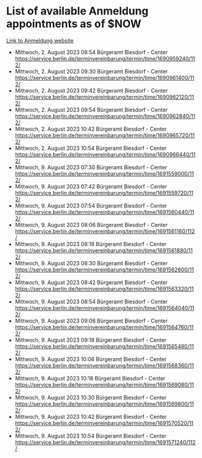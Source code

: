 # List of available Anmeldung appointments as of $NOW
[Link to Anmeldung website](https://service.berlin.de/terminvereinbarung/termin/tag.php?termin=1&anliegen[]=120686&dienstleisterlist=122210,122217,327316,122219,327312,122227,327314,122231,327346,122243,327348,122254,122252,329742,122260,329745,122262,329748,122271,327278,122273,327274,122277,327276,330436,122280,327294,122282,327290,122284,327292,122291,327270,122285,327266,122286,327264,122296,327268,150230,329760,122297,327286,122294,327284,122312,329763,122314,329775,122304,327330,122311,327334,122309,327332,317869,122281,327352,122279,329772,122283,122276,327324,122274,327326,122267,329766,122246,327318,122251,327320,122257,327322,122208,327298,122226,327300&herkunft=http%3A%2F%2Fservice.berlin.de%2Fdienstleistung%2F120686%2F)
- Mittwoch, 2. August 2023 08:54 Bürgeramt Biesdorf - Center https://service.berlin.de/terminvereinbarung/termin/time/1690959240/112/
- Mittwoch, 2. August 2023 09:30 Bürgeramt Biesdorf - Center https://service.berlin.de/terminvereinbarung/termin/time/1690961400/112/
- Mittwoch, 2. August 2023 09:42 Bürgeramt Biesdorf - Center https://service.berlin.de/terminvereinbarung/termin/time/1690962120/112/
- Mittwoch, 2. August 2023 09:54 Bürgeramt Biesdorf - Center https://service.berlin.de/terminvereinbarung/termin/time/1690962840/112/
- Mittwoch, 2. August 2023 10:42 Bürgeramt Biesdorf - Center https://service.berlin.de/terminvereinbarung/termin/time/1690965720/112/
- Mittwoch, 2. August 2023 10:54 Bürgeramt Biesdorf - Center https://service.berlin.de/terminvereinbarung/termin/time/1690966440/112/
- Mittwoch, 9. August 2023 07:30 Bürgeramt Biesdorf - Center https://service.berlin.de/terminvereinbarung/termin/time/1691559000/112/
- Mittwoch, 9. August 2023 07:42 Bürgeramt Biesdorf - Center https://service.berlin.de/terminvereinbarung/termin/time/1691559720/112/
- Mittwoch, 9. August 2023 07:54 Bürgeramt Biesdorf - Center https://service.berlin.de/terminvereinbarung/termin/time/1691560440/112/
- Mittwoch, 9. August 2023 08:06 Bürgeramt Biesdorf - Center https://service.berlin.de/terminvereinbarung/termin/time/1691561160/112/
- Mittwoch, 9. August 2023 08:18 Bürgeramt Biesdorf - Center https://service.berlin.de/terminvereinbarung/termin/time/1691561880/112/
- Mittwoch, 9. August 2023 08:30 Bürgeramt Biesdorf - Center https://service.berlin.de/terminvereinbarung/termin/time/1691562600/112/
- Mittwoch, 9. August 2023 08:42 Bürgeramt Biesdorf - Center https://service.berlin.de/terminvereinbarung/termin/time/1691563320/112/
- Mittwoch, 9. August 2023 08:54 Bürgeramt Biesdorf - Center https://service.berlin.de/terminvereinbarung/termin/time/1691564040/112/
- Mittwoch, 9. August 2023 09:06 Bürgeramt Biesdorf - Center https://service.berlin.de/terminvereinbarung/termin/time/1691564760/112/
- Mittwoch, 9. August 2023 09:18 Bürgeramt Biesdorf - Center https://service.berlin.de/terminvereinbarung/termin/time/1691565480/112/
- Mittwoch, 9. August 2023 10:06 Bürgeramt Biesdorf - Center https://service.berlin.de/terminvereinbarung/termin/time/1691568360/112/
- Mittwoch, 9. August 2023 10:18 Bürgeramt Biesdorf - Center https://service.berlin.de/terminvereinbarung/termin/time/1691569080/112/
- Mittwoch, 9. August 2023 10:30 Bürgeramt Biesdorf - Center https://service.berlin.de/terminvereinbarung/termin/time/1691569800/112/
- Mittwoch, 9. August 2023 10:42 Bürgeramt Biesdorf - Center https://service.berlin.de/terminvereinbarung/termin/time/1691570520/112/
- Mittwoch, 9. August 2023 10:54 Bürgeramt Biesdorf - Center https://service.berlin.de/terminvereinbarung/termin/time/1691571240/112/
